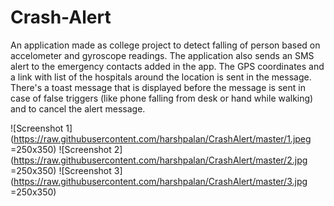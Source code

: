 # Crash-Alert

An application made as college project to detect falling of person based on accelometer and gyroscope readings. The application also sends an SMS alert to the emergency contacts added in the app. The GPS coordinates and a link with list of the hospitals around the location is sent in the message. There's a toast message that is displayed before the message is sent in case of false triggers (like phone falling from desk or hand while walking) and to cancel the alert message.

![Screenshot 1](https://raw.githubusercontent.com/harshpalan/CrashAlert/master/1.jpeg =250x350)
![Screenshot 2](https://raw.githubusercontent.com/harshpalan/CrashAlert/master/2.jpg =250x350)
![Screenshot 3](https://raw.githubusercontent.com/harshpalan/CrashAlert/master/3.jpg =250x350)
